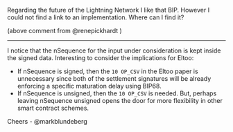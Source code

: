 Regarding the future of the Lightning Network I like that BIP. However I could not find a link to an implementation. Where can I find it?

(above comment from @renepickhardt )

***

I notice that the nSequence for the input under consideration is kept inside the signed data. Interesting to consider the implications for Eltoo:

* If nSequence is signed, then the `10 OP_CSV` in the Eltoo paper is unnecessary since both of the settlement signatures will be already enforcing a specific maturation delay using BIP68.
* If nSequence is unsigned, then the `10 OP_CSV` is needed. But, perhaps leaving nSequence unsigned opens the door for more flexibility in other smart contract schemes.

Cheers - @markblundeberg